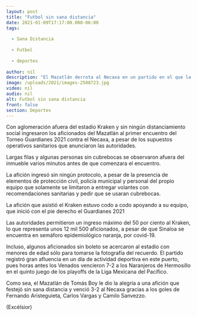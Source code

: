 ```yaml
---
layout: post
title: "Futbol sin sana distancia"
date: 2021-01-09T17:17:00.000-06:00
tags:
  
  - Sana Distancia
  
  - Futbol
  
  - deportes
  
author: nil
description: "El Mazatlán derrota al Necaxa en un partido en el que la afición del puerto se desbordó en el estadio Kraken"
image: /uploads/2021/images-2508723.jpg
video: nil
audio: nil
alt: Futbol sin sana distancia
front: false
section: Deportes
---
```


Con aglomeración afuera del estadio Kraken y sin ningún distanciamiento social ingresaron los aficionados del Mazatlán al primer encuentro del Torneo Guardianes 2021 contra el Necaxa, a pesar de los supuestos operativos sanitarios que anunciaron las autoridades.

Largas filas y algunas personas sin cubrebocas se observaron afuera del inmueble varios minutos antes de que comenzara el encuentro.

La afición ingresó sin ningún protocolo, a pesar de la presencia de elementos de protección civil, policía municipal y personal del propio equipo que solamente se limitaron a entregar volantes con recomendaciones sanitarias y pedir que se usaran cubrebocas.

La afición que asistió el Kraken estuvo codo a codo apoyando a su equipo, que inició con el pie derecho el Guardianes 2021

Las autoridades permitieron un ingreso máximo del 50 por ciento al Kraken, lo que representa unos 12 mil 500 aficionados, a pesar de que Sinaloa se encuentra en semáforo epidemiológico naranja, por covid-19.

Incluso, algunos aficionados sin boleto se acercaron al estadio con menores de edad sólo para tomarse la fotografía del recuerdo. El partido registró gran afluencia en un día de actividad deportiva en este puerto, pues horas antes los Venados vencieron 7-2 a los Naranjeros de Hermosillo en el quinto juego de los playoffs de la Liga Mexicana del Pacífico.

Como sea, el Mazatlán de Tomás Boy le dio la alegría a una afición que festejó sin sana distancia y venció 3-2 al Necaxa gracias a los goles de Fernando Aristeguieta, Carlos Vargas y Camilo Sanvezzo.

(Excélsior)
